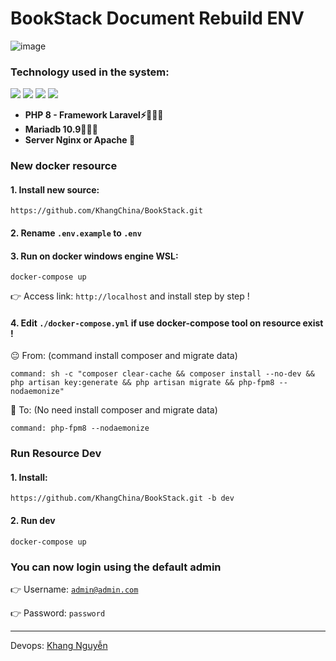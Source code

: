 # BookStack Document Rebuild ENV
![image](https://i.pinimg.com/originals/67/78/71/6778716d30c4df234a0d577b87d8e6a0.png)

<h3>Technology used in the system:</h3>

![](https://img.shields.io/badge/PHP-8-green)
![](https://img.shields.io/badge/Mariadb-10.9-blue)
![](https://img.shields.io/badge/Nginx-1.12-orange)
![](https://img.shields.io/badge/Apache-cpanel-yellow)

- **PHP 8 - Framework Laravel⚡🧙🏻‍♂️** 
- **Mariadb 10.9👩🏻‍💻**
- **Server Nginx or Apache 🔬**

<h3>New docker resource </h3>

<h4>1. Install new source:</h4>

```script
https://github.com/KhangChina/BookStack.git
```

<h4>2. Rename <code>.env.example</code> to <code>.env</code></h4>

<h4>3. Run on docker windows engine WSL:</h4>

```script
docker-compose up
```
👉 Access link: <code>http://localhost</code> and install step by step !

<h4>4. Edit <code>./docker-compose.yml</code> if use docker-compose tool on resource exist !</h4>

😐 From: (command install composer and migrate data)
```script
command: sh -c "composer clear-cache && composer install --no-dev && php artisan key:generate && php artisan migrate && php-fpm8 --nodaemonize"
```
🫡 To: (No need install composer and migrate data)
```script
command: php-fpm8 --nodaemonize
```

<h3>Run Resource Dev</h3>

<h4>1. Install:</h4>

```script
https://github.com/KhangChina/BookStack.git -b dev
```
<h4>2. Run dev</h4>

```script
docker-compose up
```

<h3>You can now login using the default admin</h3>

👉 Username: <code>admin@admin.com</code>

👉 Password: <code>password</code>

------
Devops: [Khang Nguyễn](https://github.com/KhangChina)
